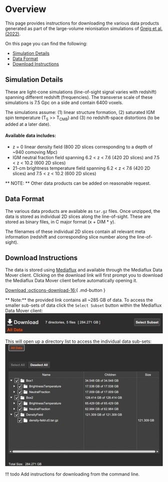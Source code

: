 # Overview

This page provides instructions for downloading the various data products generated as part of the large-volume reionisation simulations of [Greig et al. (2022)](https://ui.adsabs.harvard.edu/abs/2022arXiv220509960G/abstract).

On this page you can find the following:

- [Simulation Details](#simulation-details)
- [Data Format](#data-format)
- [Download Instructions](#download-instructions)

## Simulation Details

These are light-cone simulations (line-of-sight signal varies with redshift) spanning different redshift (frequencies). The transverse scale of these simulations is 7.5 Gpc on a side and contain 6400 voxels.

The simulations assume: (1) linear structure formation, (2) saturated IGM spin temperature (T<sub>S</sub> >> T<sub>CMB</sub>) and (3) no redshift-space distortions (to be added at a later date).

#### Available data includes:
- z = 0 linear density field (800 2D slices corresponding to a depth of ~940 comoving Mpc)
- IGM neutral fraction field spanning 6.2 < z < 7.6 (420 2D slices) and 7.5 < z < 10.2 (600 2D slices)
- 21-cm brightness temperature field spanning 6.2 < z < 7.6 (420 2D slices) and 7.5 < z < 10.2 (600 2D slices)

** NOTE: ** Other data products can be added on reasonable request.

## Data Format

The various data products are available as `tar.gz` files. Once unzipped, the data is stored as individual 2D slices along the line-of-sight. These are stored as binary files, in C major format (x + DIM * y).

The filenames of these individual 2D slices contain all relevant meta information (redshift and corresponding slice number along the line-of-sight).

## Download Instructions

The data is stored using [Mediaflux](https://www.arcitecta.com/mediaflux/features/) and available through the Mediaflux Data Mover client. Clicking on the download link will first prompt you to download the Mediaflux Data Mover client before automatically opening it.

[Download :octicons-download-16:](https://mediaflux.researchsoftware.unimelb.edu.au/mflux/data/mover/index.html?token=2vilhfdlrb4whllhzkczxmaid273qez0eyj3c76jndkczuq17ya3iso6uuy8488gqiplvrfyyl1sqqzw5lbk5yd28lel1e22g60w49dklvkpyjtfqztaxha2wbvseswmhh1z5mrz6zkkr331m1yvjg3hseknbh6qs97iosezyqdimozhsgt25261aa4ts84jajph9jdez1axqvjw0tf53pvzhj2m5iepwnaihip){ .md-button }

** Note:** the provided link contains all ~285 GB of data. To access the smaller sub-sets of data click the ``Select Subset`` button within the Mediaflux Data Mover client: 
![interface](MFdmc.png)

This will open up a directory list to access the individual data sub-sets:
![data-direc](MFdirec.png)

!!! todo
    Add instructions for downloading from the command line.
